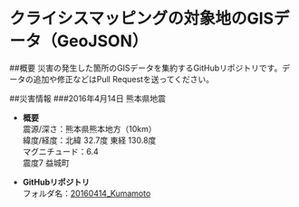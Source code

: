 # クライシスマッピングの対象地のGISデータ（GeoJSON）

##概要
災害の発生した箇所のGISデータを集約するGitHubリポジトリです。データの追加や修正などはPull Requestを送ってください。

##災害情報
###2016年4月14日 熊本県地震
- **概要**   
震源/深さ：熊本県熊本地方（10km）  
緯度/経度：北緯 32.7度 東経 130.8度  
マグニチュード：6.4  
震度7 益城町  

- **GitHubリポジトリ**  
フォルダ名：[20160414_Kumamoto](https://github.com/crisismappersjapan/GeoJSON/tree/master/20160414_Kumamoto)